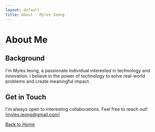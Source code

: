 ```yaml
---
layout: default
title: About - Myles Ieong
---
```


# About Me

## Background

I'm Myles Ieong, a passionate individual interested in technology and innovation. I believe in the power of technology to solve real-world problems and create meaningful impact.

## Get in Touch

I'm always open to interesting collaborations. Feel free to reach out! [myles.ieong@gmail.com]

[Back to Home](/) 